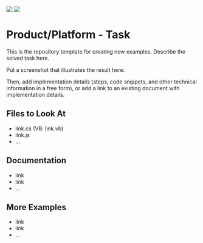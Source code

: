 <!-- default badges list -->
![](https://img.shields.io/endpoint?url=https://codecentral.devexpress.com/api/v1/VersionRange/619526428/22.2.3%2B)
[![](https://img.shields.io/badge/📖_How_to_use_DevExpress_Examples-e9f6fc?style=flat-square)](https://docs.devexpress.com/GeneralInformation/403183)
<!-- default badges end -->
# Product/Platform - Task

This is the repository template for creating new examples. Describe the solved task here.

Put a screenshot that illustrates the result here.

Then, add implementation details (steps, code snippets, and other technical information in a free form), or add a link to an existing document with implementation details. 

## Files to Look At

- link.cs (VB: link.vb)
- link.js
- ...

## Documentation

- link
- link
- ...

## More Examples

- link
- link
- ...
